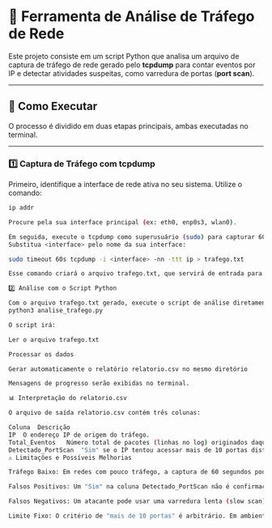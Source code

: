 # 📡 Ferramenta de Análise de Tráfego de Rede

Este projeto consiste em um script Python que analisa um arquivo de captura de tráfego de rede gerado pelo **tcpdump** para contar eventos por IP e detectar atividades suspeitas, como varredura de portas (**port scan**).

---

## 🚀 Como Executar

O processo é dividido em duas etapas principais, ambas executadas no terminal.

---

### 1️⃣ Captura de Tráfego com tcpdump

Primeiro, identifique a interface de rede ativa no seu sistema. Utilize o comando:

```bash
ip addr

Procure pela sua interface principal (ex: eth0, enp0s3, wlan0).

Em seguida, execute o tcpdump como superusuário (sudo) para capturar 60 segundos de tráfego de pacotes IP.
Substitua <interface> pelo nome da sua interface:

sudo timeout 60s tcpdump -i <interface> -nn -ttt ip > trafego.txt

Esse comando criará o arquivo trafego.txt, que servirá de entrada para o script de análise.

2️⃣ Análise com o Script Python

Com o arquivo trafego.txt gerado, execute o script de análise diretamente no terminal:
python3 analise_trafego.py

O script irá:

Ler o arquivo trafego.txt

Processar os dados

Gerar automaticamente o relatório relatorio.csv no mesmo diretório

Mensagens de progresso serão exibidas no terminal.

📊 Interpretação do relatorio.csv

O arquivo de saída relatorio.csv contém três colunas:

Coluna	Descrição
IP	O endereço IP de origem do tráfego.
Total_Eventos	Número total de pacotes (linhas no log) originados daquele IP.
Detectado_PortScan	"Sim" se o IP tentou acessar mais de 10 portas distintas em 60s, senão "Não".
⚠️ Limitações e Possíveis Melhorias

Tráfego Baixo: Em redes com pouco tráfego, a captura de 60 segundos pode não ser suficiente para detectar atividades anômalas.

Falsos Positivos: Um "Sim" na coluna Detectado_PortScan não é confirmação absoluta de ataque. Navegadores modernos podem abrir múltiplas conexões simultaneamente.

Falsos Negativos: Um atacante pode usar uma varredura lenta (slow scan), distribuída em mais de 60 segundos, dificultando a detecção.

Limite Fixo: O critério de "mais de 10 portas" é arbitrário. Em ambientes de produção, o valor deve ser ajustado com base no perfil de tráfego normal da rede (baseline).
